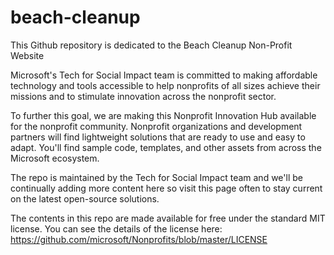 # beach-cleanup
This Github repository is dedicated to the Beach Cleanup Non-Profit Website

Microsoft's Tech for Social Impact team is committed to making affordable technology and tools accessible to help nonprofits of all sizes achieve their missions and to stimulate innovation across the nonprofit sector.

To further this goal, we are making this Nonprofit Innovation Hub available for the nonprofit community. Nonprofit organizations and development partners will find lightweight solutions that are ready to use and easy to adapt. You'll find sample code, templates, and other assets from across the Microsoft ecosystem.

The repo is maintained by the Tech for Social Impact team and we'll be continually adding more content here so visit this page often to stay current on the latest open-source solutions.

The contents in this repo are made available for free under the standard MIT license. You can see the details of the license here: https://github.com/microsoft/Nonprofits/blob/master/LICENSE


